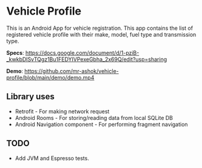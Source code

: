# Vehicle Profile

This is an Android App for vehicle registration.
This app contains the list of registered vehicle profile with their make, model, fuel type and transmission type.

**Specs**: https://docs.google.com/document/d/1-pziB-_kwkbDISvTQgz1Bu1FEDYIVPexeGbha_2x69Q/edit?usp=sharing

**Demo**: https://github.com/mr-ashok/vehicle-profile/blob/main/demo/demo.mp4


## Library uses
- Retrofit - For making network request
- Android Rooms - For storing/reading data from local SQLite DB
- Android Navigation component - For performing fragment navigation

## TODO
- Add JVM and Espresso tests.
